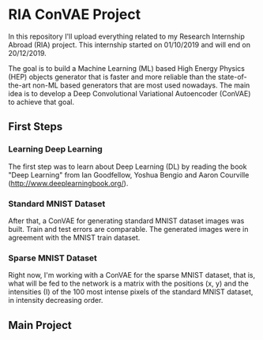 # RIA ConVAE Project

In this repository I'll upload everything related to my Research Internship Abroad (RIA) project. This internship started on 01/10/2019 and will end on 20/12/2019.

The goal is to build a Machine Learning (ML) based High Energy Physics (HEP) objects generator that is faster and more reliable than the state-of-the-art non-ML based generators that are most used nowadays. The main idea is to develop a Deep Convolutional Variational Autoencoder (ConVAE) to achieve that goal.

## First Steps

### Learning Deep Learning

The first step was to learn about Deep Learning (DL) by reading the book "Deep Learning" from Ian Goodfellow, Yoshua Bengio and Aaron Courville (http://www.deeplearningbook.org/).

### Standard MNIST Dataset

After that, a ConVAE for generating standard MNIST dataset images was built. Train and test errors are comparable. The generated images were in agreement with the MNIST train dataset.

### Sparse MNIST Dataset

Right now, I'm working with a ConVAE for the sparse MNIST dataset, that is, what will be fed to the network is a matrix with the positions (x, y) and the intensities (I) of the 100 most intense pixels of the standard MNIST dataset, in intensity decreasing order.

## Main Project
